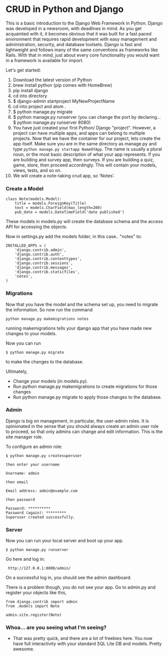 # CRUD in Python and Django

This is a basic introduction to the Django Web Framework in Python. Django was developed in a newsroom, with deadlines in mind. As you get acquainted with it, it becomes obvious that it was built for a fast paced environment that requires rapid development with easy management and administration, security, and database toolsets. Django is fast and lightweight and follows many of the same conventions as frameworks like Rails. With that in mind, just about every core functionality you would want in a framework is available for import.


Let's get started:

1. Download the latest version of Python
2. brew install python (pip comes with HomeBrew)
3. pip install django
4. cd into directory
5. $ django-admin startproject MyNewProjectName
6. cd into project and atom .
7. $ python manage.py migrate
8. $ python manage.py runserver (you can change the port by declaring... $ python manage.py runserver 8080)
9. You have just created your first Python/ Django "project".  However, a project can have multiple apps, and
apps can belong to multiple projects. Now that we have the container for our project, lets create the app itself.
Make sure you are in the same directory as manage.py and type `python manage.py startapp NameOfApp`. The name is usually a plural noun, or the most basic description of what your app represents.  If you are building and survey app, then surveys.  If you are building a quiz, game, store, then proceed accordingly. This will contain your models, views, tests, and so on.
10. We will create a note-taking crud app, so 'Notes'.


### Create a Model
```
class Note(models.Model):
    title = models.ForeignKey(Title)
    text = models.CharField(max_length=200)
    pub_date = models.DateTimeField('date published')

```

These models in models.py will create the database schema and the access API for accessing the objects.


Now in settings.py add the models folder, in this case.. "notes" to:
```
INSTALLED_APPS = (
    'django.contrib.admin',
    'django.contrib.auth',
    'django.contrib.contenttypes',
    'django.contrib.sessions',
    'django.contrib.messages',
    'django.contrib.staticfiles',
    'notes',
)
```


### Migrations

Now that you have the model and the schema set up, you need to migrate the information. So now run the command
```
python manage.py makemigrations notes
```
running makemigrations tells your django app that you have made new changes to your models.

Now you can run
```
$ python manage.py migrate
```
to make the changes to the database.




Ultimately,
* Change your models (in models.py).
* Run python manage.py makemigrations to create migrations for those changes
* Run python manage.py migrate to apply those changes to the database.



### Admin

Django is big on management, in particular, the user-admin roles.  It is opinionated in the sense that you should
always create an admin user role to proceed, so that only admins can change and edit information. This is the site manager role.

To configure an admin role:

```
$ python manage.py createsuperuser

then enter your username

Username: admin

then email

Email address: admin@example.com

then password

Password: **********
Password (again): *********
Superuser created successfully.
```


### Server

Now you can run your local server and boot up your app.

```
$ python manage.py runserver
```

Go here and log in:

```
 http://127.0.0.1:8000/admin/
```

On a successful log in, you should see the admin dashboard.


There is a problem though, you do not see your app.  Go to admin.py and register your objects like this,
```
from django.contrib import admin
from .models import Note

admin.site.register(Note)
```


### Whoa... are you seeing what I'm seeing?

* That was pretty quick, and there are a lot of freebies here.  You now have full interactivity with your
standard SQL Lite DB and models.  Pretty awesome.
